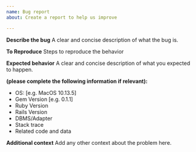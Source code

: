 ```yaml
---
name: Bug report
about: Create a report to help us improve

---
```


**Describe the bug**
A clear and concise description of what the bug is.

**To Reproduce**
Steps to reproduce the behavior

**Expected behavior**
A clear and concise description of what you expected to happen.

**(please complete the following information if relevant):**
 - OS: [e.g. MacOS 10.13.5]
 - Gem Version [e.g. 0.1.1]
 - Ruby Version
 - Rails Version
 - DBMS/Adapter
 - Stack trace
 - Related code and data

**Additional context**
Add any other context about the problem here.
